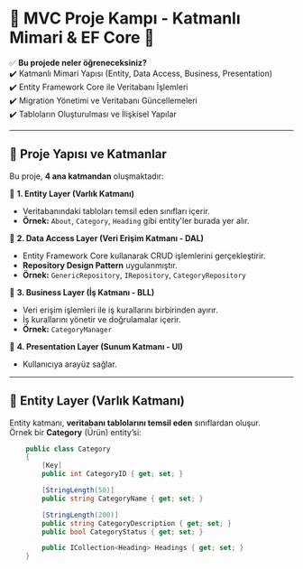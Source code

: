 # 🚀 MVC Proje Kampı - Katmanlı Mimari & EF Core 🚀


✅ **Bu projede neler öğreneceksiniz?**  
✔️ Katmanlı Mimari Yapısı (Entity, Data Access, Business, Presentation)  
✔️ Entity Framework Core ile Veritabanı İşlemleri  
✔️ Migration Yönetimi ve Veritabanı Güncellemeleri  
✔️ Tabloların Oluşturulması ve İlişkisel Yapılar  

---

## 📌 **Proje Yapısı ve Katmanlar**

Bu proje, **4 ana katmandan** oluşmaktadır:

📂 **1. Entity Layer (Varlık Katmanı)**  
- Veritabanındaki tabloları temsil eden sınıfları içerir.  
- **Örnek:** `About`, `Category`, `Heading` gibi entity'ler burada yer alır.  

📂 **2. Data Access Layer (Veri Erişim Katmanı - DAL)**  
- Entity Framework Core kullanarak CRUD işlemlerini gerçekleştirir.  
- **Repository Design Pattern** uygulanmıştır.  
- **Örnek:** `GenericRepository`, `IRepository`, `CategoryRepository`  

📂 **3. Business Layer (İş Katmanı - BLL)**  
- Veri erişim işlemleri ile iş kurallarını birbirinden ayırır.  
- İş kurallarını yönetir ve doğrulamalar içerir.  
- **Örnek:** `CategoryManager`  

📂 **4. Presentation Layer (Sunum Katmanı - UI)**  
- Kullanıcıya arayüz sağlar.    

---

## 🔗 **Entity Layer (Varlık Katmanı)**
Entity katmanı, **veritabanı tablolarını temsil eden** sınıflardan oluşur.  
Örnek bir **Category** (Ürün) entity’si:

```csharp
    public class Category
    {
        [Key]
        public int CategoryID { get; set; }

        [StringLength(50)]
        public string CategoryName { get; set; }

        [StringLength(200)]
        public string CategoryDescription { get; set; }
        public bool CategoryStatus { get; set; }

        public ICollection<Heading> Headings { get; set; }
    }
